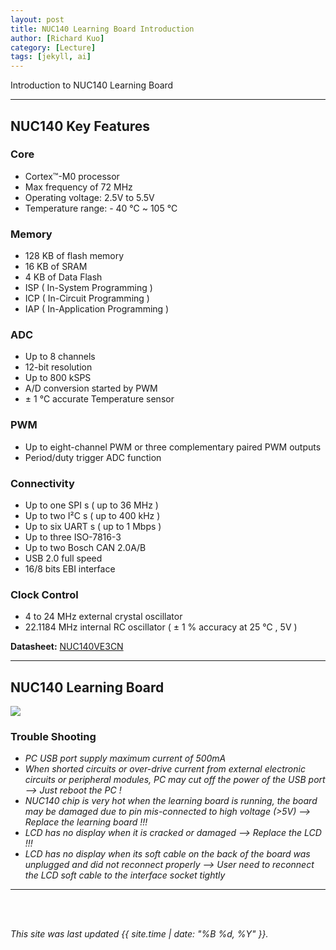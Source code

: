 ```yaml
---
layout: post
title: NUC140 Learning Board Introduction
author: [Richard Kuo]
category: [Lecture]
tags: [jekyll, ai]
---
```


Introduction to NUC140 Learning Board

---
## NUC140 Key Features
### Core
* Cortex™-M0 processor
* Max frequency of 72 MHz
* Operating voltage: 2.5V to 5.5V
* Temperature range: - 40 ℃ ~ 105 ℃

### Memory
* 128 KB of flash memory
* 16 KB of SRAM  
* 4 KB of Data Flash
* ISP ( In-System Programming )
* ICP ( In-Circuit Programming )
* IAP ( In-Application Programming )

### ADC
* Up to 8 channels
* 12-bit resolution
* Up to 800 kSPS
* A/D conversion started by PWM
* ± 1 ℃ accurate Temperature sensor

### PWM
* Up to eight-channel PWM or three complementary paired PWM outputs
* Period/duty trigger ADC function

### Connectivity
* Up to one SPI s ( up to 36 MHz )
* Up to two I²C s ( up to 400 kHz )
* Up to six UART s ( up to 1 Mbps )
* Up to three  ISO-7816-3
* Up to two  Bosch CAN 2.0A/B
* USB 2.0 full speed
* 16/8 bits EBI interface

### Clock Control
* 4 to 24 MHz external crystal oscillator
* 22.1184 MHz internal RC oscillator ( ± 1 % accuracy at 25 ℃ , 5V )

**Datasheet:** [NUC140VE3CN](https://www.nuvoton.com/export/resource-files/DA00-NUC140ENF1.pdf)
 	
--- 
## NUC140 Learning Board
![](https://direct.nuvoton.com/img/cms/NL-NUC140V.jpg)

### Trouble Shooting
* *PC USB port supply maximum current of 500mA*
* *When shorted circuits or over-drive current from external electronic circuits or peripheral modules, PC may cut off the power of the USB port --> Just reboot the PC !*
* *NUC140 chip is very hot when the learning board is running, the board may be damaged due to pin mis-connected to high voltage (>5V) --> Replace the learning board !!!*
* *LCD has no display when it is cracked or damaged --> Replace the LCD !!!*
* *LCD has no display when its soft cable on the back of the board was unplugged and did not reconnect properly --> User need to reconnect the LCD soft cable to the interface socket tightly*

---


<br>
<br>

*This site was last updated {{ site.time | date: "%B %d, %Y" }}.*


